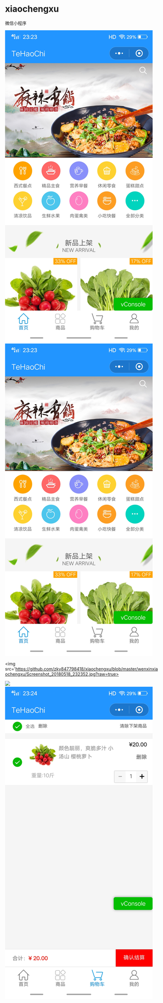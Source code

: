 # xiaochengxu
<p>微信小程序</p>


<img src='https://github.com/zky847798418/xiaochengxu/blob/master/wenxinxiaochengxu/Screenshot_20180518_232336.jpg?raw=true'>

<img src='https://github.com/zky847798418/xiaochengxu/blob/master/wenxinxiaochengxu/Screenshot_20180518_232336.jpg?raw=true'>


<img src='https://github.com/zky847798418/xiaochengxu/blob/master/wenxinxiaochengxu/Screenshot_20180518_232352.jpg?raw=true>


<img src='https://github.com/zky847798418/xiaochengxu/blob/master/wenxinxiaochengxu/Screenshot_20180518_232355.jpg?raw=true'>


<img src='https://github.com/zky847798418/xiaochengxu/blob/master/wenxinxiaochengxu/Screenshot_20180518_232405.jpg?raw=true'>
